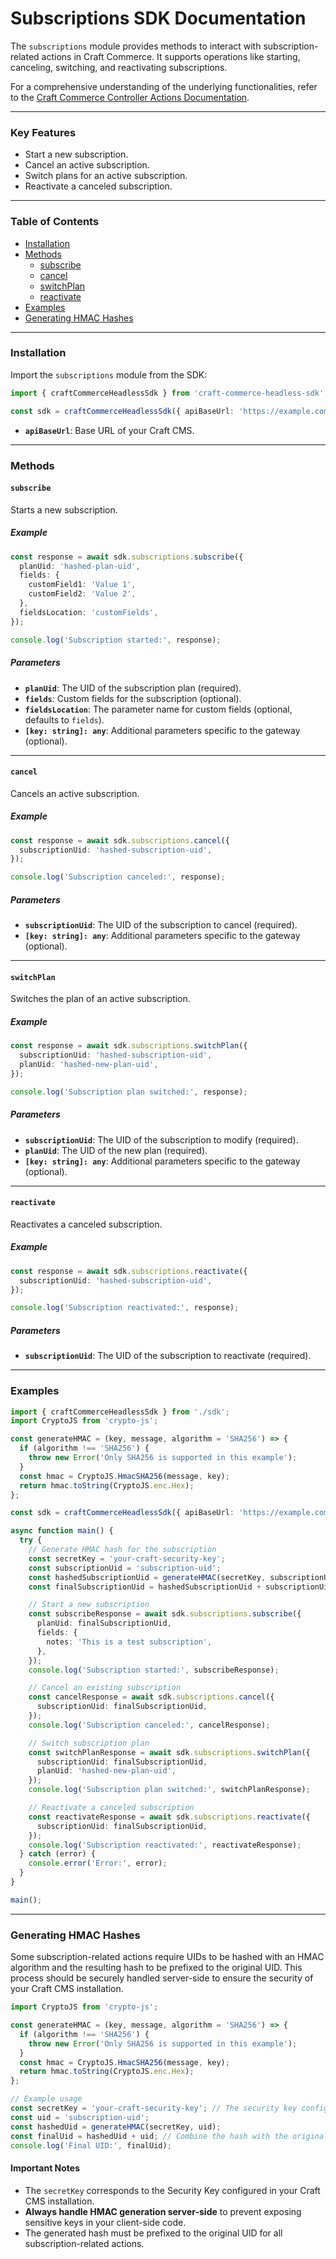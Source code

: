 # Subscriptions SDK Documentation

The `subscriptions` module provides methods to interact with subscription-related actions in Craft Commerce. It supports operations like starting, canceling, switching, and reactivating subscriptions.

For a comprehensive understanding of the underlying functionalities, refer to the [Craft Commerce Controller Actions Documentation](https://craftcms.com/docs/commerce/5.x/reference/controller-actions.html).

---

### Key Features

- Start a new subscription.
- Cancel an active subscription.
- Switch plans for an active subscription.
- Reactivate a canceled subscription.

---

### Table of Contents

- [Installation](#installation)
- [Methods](#methods)
  - [subscribe](#subscribe)
  - [cancel](#cancel)
  - [switchPlan](#switchplan)
  - [reactivate](#reactivate)
- [Examples](#examples)
- [Generating HMAC Hashes](#generating-hmac-hashes)

---

### Installation

Import the `subscriptions` module from the SDK:

```typescript
import { craftCommerceHeadlessSdk } from 'craft-commerce-headless-sdk';

const sdk = craftCommerceHeadlessSdk({ apiBaseUrl: 'https://example.com/' });
```

- **`apiBaseUrl`**: Base URL of your Craft CMS.

---

### Methods

#### `subscribe`

Starts a new subscription.

##### Example

```typescript
const response = await sdk.subscriptions.subscribe({
  planUid: 'hashed-plan-uid',
  fields: {
    customField1: 'Value 1',
    customField2: 'Value 2',
  },
  fieldsLocation: 'customFields',
});

console.log('Subscription started:', response);
```

##### Parameters

- **`planUid`**: The UID of the subscription plan (required).
- **`fields`**: Custom fields for the subscription (optional).
- **`fieldsLocation`**: The parameter name for custom fields (optional, defaults to `fields`).
- **`[key: string]: any`**: Additional parameters specific to the gateway (optional).

---

#### `cancel`

Cancels an active subscription.

##### Example

```typescript
const response = await sdk.subscriptions.cancel({
  subscriptionUid: 'hashed-subscription-uid',
});

console.log('Subscription canceled:', response);
```

##### Parameters

- **`subscriptionUid`**: The UID of the subscription to cancel (required).
- **`[key: string]: any`**: Additional parameters specific to the gateway (optional).

---

#### `switchPlan`

Switches the plan of an active subscription.

##### Example

```typescript
const response = await sdk.subscriptions.switchPlan({
  subscriptionUid: 'hashed-subscription-uid',
  planUid: 'hashed-new-plan-uid',
});

console.log('Subscription plan switched:', response);
```

##### Parameters

- **`subscriptionUid`**: The UID of the subscription to modify (required).
- **`planUid`**: The UID of the new plan (required).
- **`[key: string]: any`**: Additional parameters specific to the gateway (optional).

---

#### `reactivate`

Reactivates a canceled subscription.

##### Example

```typescript
const response = await sdk.subscriptions.reactivate({
  subscriptionUid: 'hashed-subscription-uid',
});

console.log('Subscription reactivated:', response);
```

##### Parameters

- **`subscriptionUid`**: The UID of the subscription to reactivate (required).

---

### Examples

```typescript
import { craftCommerceHeadlessSdk } from './sdk';
import CryptoJS from 'crypto-js';

const generateHMAC = (key, message, algorithm = 'SHA256') => {
  if (algorithm !== 'SHA256') {
    throw new Error('Only SHA256 is supported in this example');
  }
  const hmac = CryptoJS.HmacSHA256(message, key);
  return hmac.toString(CryptoJS.enc.Hex);
};

const sdk = craftCommerceHeadlessSdk({ apiBaseUrl: 'https://example.com/' });

async function main() {
  try {
    // Generate HMAC hash for the subscription
    const secretKey = 'your-craft-security-key';
    const subscriptionUid = 'subscription-uid';
    const hashedSubscriptionUid = generateHMAC(secretKey, subscriptionUid);
    const finalSubscriptionUid = hashedSubscriptionUid + subscriptionUid;

    // Start a new subscription
    const subscribeResponse = await sdk.subscriptions.subscribe({
      planUid: finalSubscriptionUid,
      fields: {
        notes: 'This is a test subscription',
      },
    });
    console.log('Subscription started:', subscribeResponse);

    // Cancel an existing subscription
    const cancelResponse = await sdk.subscriptions.cancel({
      subscriptionUid: finalSubscriptionUid,
    });
    console.log('Subscription canceled:', cancelResponse);

    // Switch subscription plan
    const switchPlanResponse = await sdk.subscriptions.switchPlan({
      subscriptionUid: finalSubscriptionUid,
      planUid: 'hashed-new-plan-uid',
    });
    console.log('Subscription plan switched:', switchPlanResponse);

    // Reactivate a canceled subscription
    const reactivateResponse = await sdk.subscriptions.reactivate({
      subscriptionUid: finalSubscriptionUid,
    });
    console.log('Subscription reactivated:', reactivateResponse);
  } catch (error) {
    console.error('Error:', error);
  }
}

main();
```

---

### Generating HMAC Hashes

Some subscription-related actions require UIDs to be hashed with an HMAC algorithm and the resulting hash to be prefixed to the original UID. This process should be securely handled server-side to ensure the security of your Craft CMS installation.

```typescript
import CryptoJS from 'crypto-js';

const generateHMAC = (key, message, algorithm = 'SHA256') => {
  if (algorithm !== 'SHA256') {
    throw new Error('Only SHA256 is supported in this example');
  }
  const hmac = CryptoJS.HmacSHA256(message, key);
  return hmac.toString(CryptoJS.enc.Hex);
};

// Example usage
const secretKey = 'your-craft-security-key'; // The security key configured in Craft CMS
const uid = 'subscription-uid';
const hashedUid = generateHMAC(secretKey, uid);
const finalUid = hashedUid + uid; // Combine the hash with the original UID
console.log('Final UID:', finalUid);
```

#### Important Notes

- The `secretKey` corresponds to the Security Key configured in your Craft CMS installation.
- **Always handle HMAC generation server-side** to prevent exposing sensitive keys in your client-side code.
- The generated hash must be prefixed to the original UID for all subscription-related actions.
